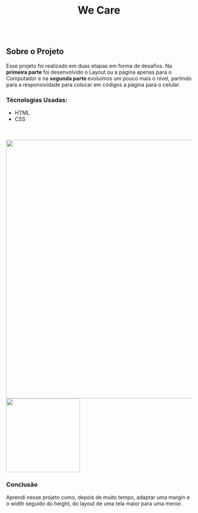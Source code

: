<h1 align="center"> We Care </h1>
<br />
<br />

<h2> Sobre o Projeto </h2>

Esse projeto foi realizado em duas etapas em forma de desafios. Na <strong>primeira parte</strong> foi desenvolvido o Layout ou a página apenas para o Computador e na <strong>segunda parte </strong> evoluimos um pouco mais o nível, partindo para a responsividade para colocar em códigos a página para o celular.

<h3> Técnologias Usadas: </h3>

  - HTML
  - CSS
<br />
<br />

<img src="https://github.com/VitorOliveira936/projeto-1-html-css/blob/main/Assets/We-Care-pc.png?raw=true" width="700px" />
<img src="https://github.com/VitorOliveira936/projeto-1-html-css/blob/main/Assets/We-Care-Cel.png?raw=true" width="200px" />
<br>

<h3> Conclusão </h3>

Aprendi nesse projeto como, depois de muito tempo, adaptar uma margin e o width seguido do height, do layout de uma tela maior para uma menor.
  
